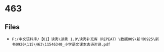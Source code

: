 # 463

## Files

- `F:/中文语料库/【01】读秀\读秀 1.0\读秀补充库（REPEAT）\数据009\新书0925\新书0920\115\463\11546340_小学语文课本古诗对译.pdf`
